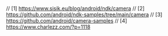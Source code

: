 // [1] https://www.sisik.eu/blog/android/ndk/camera
// [2] https://github.com/android/ndk-samples/tree/main/camera
// [3] https://github.com/android/camera-samples
// [4] https://www.charlezz.com/?p=1118